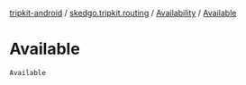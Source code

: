 [tripkit-android](../../index.md) / [skedgo.tripkit.routing](../index.md) / [Availability](index.md) / [Available](./-available.md)

# Available

`Available`